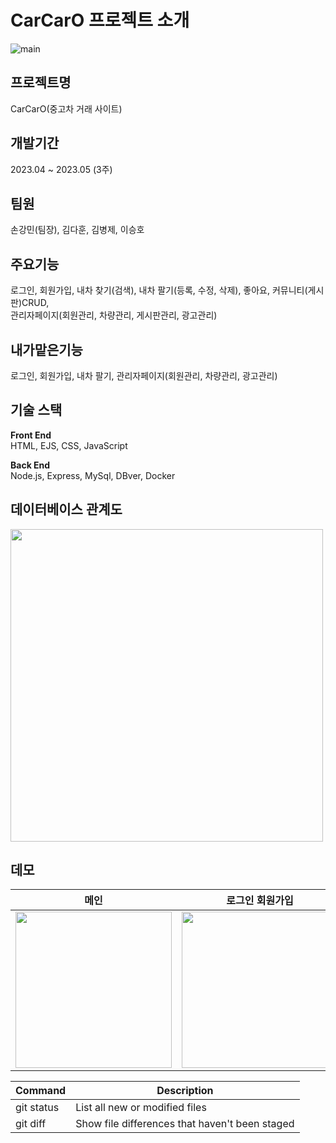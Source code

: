 # CarCarO 프로젝트 소개
![main](https://github.com/kdhun1838/CarCarO/assets/130715766/46baab08-2d5c-4d23-911d-95338e21d45e)  

## 프로젝트명  
CarCarO(중고차 거래 사이트)  
## 개발기간  
2023.04 ~ 2023.05 (3주)  
## 팀원  
손강민(팀장), 김다훈, 김병제, 이승호  
## 주요기능
로그인, 회원가입, 내차 찾기(검색), 내차 팔기(등록, 수정, 삭제), 좋아요, 커뮤니티(게시판)CRUD,  
관리자페이지(회원관리, 차량관리, 게시판관리, 광고관리)  
## 내가맡은기능  
로그인, 회원가입, 내차 팔기, 관리자페이지(회원관리, 차량관리, 광고관리)  

## 기술 스택  
**Front End**  
HTML, EJS, CSS, JavaScript  
  
**Back End**  
Node.js, Express, MySql, DBver, Docker  

## 데이터베이스 관계도
<img src="https://github.com/kdhun1838/CarCarO/assets/130715766/29091b0c-8cda-4bea-8b1d-975f64c90f2c" width="500">  

## 데모
| 메인 | 로그인 회원가입 |
| --- | --- |
| <img src="https://github.com/kdhun1838/CarCarO/assets/130715766/a41f1b12-e1a0-4e9a-8ca5-cbebdf8407f4" width="250"> | <img src="https://github.com/kdhun1838/CarCarO/assets/130715766/ab8284dc-5d3b-43c0-95fe-d16f318f1c5c" width="250"> |

| Command | Description |
| --- | --- |
| git status | List all new or modified files |
| git diff | Show file differences that haven't been staged |
